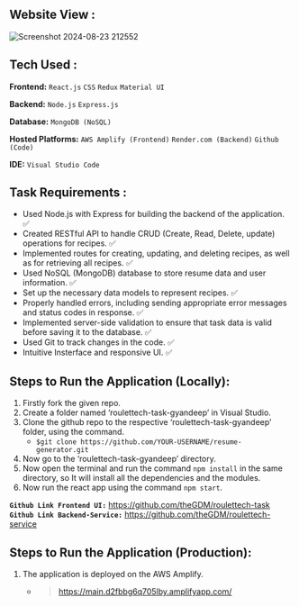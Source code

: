 ## **Website View :**
![Screenshot 2024-08-23 212552](https://github.com/user-attachments/assets/0f61fab3-f4c6-46fe-8015-7ae02b32c3b0)



## **Tech Used :**
**Frontend:** `React.js` `CSS` `Redux` `Material UI`

**Backend:** `Node.js` `Express.js` 

**Database:** `MongoDB (NoSQL)`

**Hosted Platforms:** `AWS Amplify (Frontend)` `Render.com (Backend)` `Github (Code)`

**IDE:** `Visual Studio Code`

## **Task Requirements :**
- Used Node.js with Express for building the backend of the application. ✅
- Created RESTful API to handle CRUD (Create, Read, Delete, update) operations for recipes. ✅
- Implemented routes for creating, updating, and deleting recipes, as well as for retrieving all recipes. ✅
- Used NoSQL (MongoDB) database to store resume data and user information. ✅
- Set up the necessary data models to represent recipes. ✅
- Properly handled errors, including sending appropriate error messages and status codes in response. ✅
- Implemented server-side validation to ensure that task data is valid before saving it to the database. ✅
- Used Git to track changes in the code. ✅
- Intuitive Insterface and responsive UI. ✅

## **Steps to Run the Application (Locally):**
1. Firstly fork the given repo.
2. Create a folder named ‘roulettech-task-gyandeep’ in Visual Studio.
3. Clone the github repo to the respective ‘roulettech-task-gyandeep’ folder, using the command.
   - `$git clone https://github.com/YOUR-USERNAME/resume-generator.git`
4. Now go to the ‘roulettech-task-gyandeep’ directory.
5. Now open the terminal and run the command `npm install` in the same directory, so
    It will install all the dependencies and the modules.
6. Now run the react app using the command `npm start`.


**`Github Link Frontend UI:`** https://github.com/theGDM/roulettech-task
</br>
**`Github Link Backend-Service:`** https://github.com/theGDM/roulettech-service


## **Steps to Run the Application (Production):**

1. The application is deployed on the AWS Amplify.
    - > https://main.d2fbbg6q705lby.amplifyapp.com/
